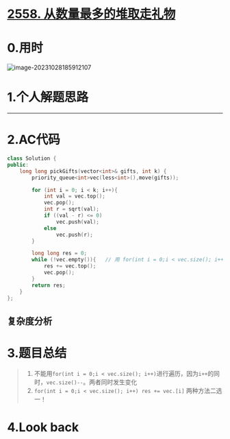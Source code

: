 # [2558. 从数量最多的堆取走礼物](https://leetcode.cn/problems/take-gifts-from-the-richest-pile/)

# 0.用时

![image-20231028185912107](C:\Users\HongweiTang\AppData\Roaming\Typora\typora-user-images\image-20231028185912107.png)

# 1.个人解题思路





******************

# 2.AC代码

```C++
class Solution {
public:
    long long pickGifts(vector<int>& gifts, int k) {
        priority_queue<int>vec(less<int>(),move(gifts));

        for (int i = 0; i < k; i++){
            int val = vec.top();
            vec.pop();
            int r = sqrt(val);
            if ((val - r) <= 0)
                vec.push(val);
            else
                vec.push(r);
        }

        long long res = 0;
        while (!vec.empty()){   // 用 for(int i = 0;i < vec.size(); i++)  报错
            res += vec.top();
            vec.pop();
        }
        return res;
    }
};
```

## 复杂度分析





# 3.题目总结

> 1. 不能用`for(int i = 0;i < vec.size(); i++)`进行遍历，因为`i++`的同时，`vec.size()--`。两者同时发生变化
> 2. `for(int i = 0;i < vec.size(); i++) res += vec.[i]` 两种方法二选一！



# 4.Look back


